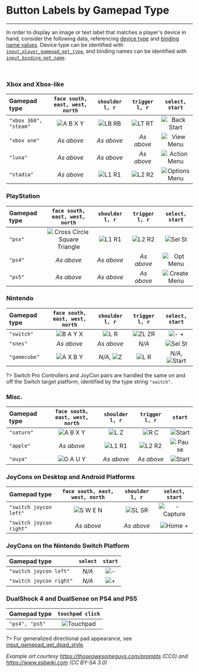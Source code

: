 # Button Labels by Gamepad Type

---

In order to display an image or text label that matches a player's device in hand, consider the following data, 
referencing [device type](Functions-(Gamepad)#input_gamepad_get_typegamepadindex) and [binding name values](Binding-Names#gamepad).
Device type can be identified with [`input_player_gamepad_get_type`](Functions-(Players)#input_player_gamepad_get_typeplayerindex), 
and binding names can be identified with [`input_binding_get_name`](Functions-(Bindings)#input_binding_get_namebinding).

&nbsp;

### Xbox and Xbox-like

| Gamepad type             |`face south, east, west, north`| `shoulder l, r`   | `trigger l, r`     | `select, start`          |
|:-------------------------|:-----------------------------:|:-----------------:|:------------------:|:------------------------:|
| `"xbox 360", "steam"`    | ![A B X Y][xb_face]           | ![LB RB][xb_shld] | ![LT RT][xb_trggr] | ![Back Start][xb_meta]   |
| `"xbox one"`             | *As above*                    | *As above*        | *As above*         | ![View Menu][xo_meta]    |
| `"luna"`                 | *As above*                    | *As above*        | *As above*         | ![Action Menu][lu_meta]  |
| `"stadia"`               | *As above*                    | ![L1 R1][ps_shld] | ![L2 R2][ps_trggr] | ![Options Menu][st_meta] |

### PlayStation

| Gamepad type |`face south, east, west, north`            | `shoulder l, r`   | `trigger l, r`     | `select, start`          |
|:-------------|:-----------------------------------------:|:-----------------:|:------------------:|:------------------------:|
| `"psx"`      | ![Cross Circle Square Triangle][ps_face]  | ![L1 R1][ps_shld] | ![L2 R2][ps_trggr] | ![Sel St][ps3_meta]      |
| `"ps4"`      | *As above*                                | *As above*        | *As above*         | ![Opt Menu][ps4_meta]    |
| `"ps5"`      | *As above*                                | *As above*        | *As above*         | ![Create Menu][ps5_meta] |


### Nintendo

| Gamepad type |`face south, east, west, north`| `shoulder l, r`      | `trigger l, r`      | `select, start`          |
|:-------------|:-----------------------------:|:--------------------:|:-------------------:|:------------------------:|
|`"switch"`    | ![B A Y X][nin_face]          | ![L R][nin_shld]     | ![ZL ZR][nin_trggr] | ![- +][nin_meta]         |
|`"snes"`      | *As above*                    | *As above*           | *N/A*               | ![Sel St][sfc_meta]      |
|`"gamecube"`  | ![A X B Y][gc_face]           | *N/A*, ![Z][gc_shld] | ![L R][gc_trggr]    | *N/A*, ![Start][gc_start]|

?> Switch Pro Controllers and JoyCon pairs are handled the same on and off the Switch target platform, identified by the type string `"switch"`.

### Misc.

| Gamepad type |`face south, east, west, north`| `shoulder l, r`  | `trigger l, r`     | `start`             |
|:-------------|:-----------------------------:|:----------------:|:------------------:|:-------------------:|
| `"saturn"`   | ![A B X Y][xb_face]           | ![L Z][sat_shld] | ![R C][sat_trggr]  | ![Start][sat_start] |
| `"apple"`    | *As above*                    | ![L1 R1][ps_shld]| ![L2 R2][ps_trggr] | ![Pause][ap_start]  |
| `"ouya"`     | ![O A U Y][oy_face]           | *As above*       | *As above*         | ![Start][oy_start]  |


### JoyCons on Desktop and Android Platforms

| Gamepad type          |`face south, east, west, north`| `shoulder l, r`   | `select, start`        |
|:----------------------|:-----------------------------:|:-----------------:|:----------------------:|
|`"switch joycon left"` | ![S W E N][jc_face]           | ![SL SR][jc_shld] | ![- Capture][jcl_meta] |
|`"switch joycon right"`| *As above*                    | *As above*        | ![Home +][jcr_meta]    |


### JoyCons on the Nintendo Switch Platform

| Gamepad type          | `select` | `start`         |
|:----------------------|:--------:|:---------------:|
|`"switch joycon left"` | *N/A*    | ![-][jcl_start] |
|`"switch joycon right"`| *N/A*    | ![+][jcr_start] |


### DualShock 4 and DualSense on PS4 and PS5

| Gamepad type   | `touchpad click`       |
|:---------------|:----------------------:|
| `"ps4", "ps5"` | ![Touchpad][ps_touchpad] |

?> For generalized directional pad appearance, see [input_gamepad_get_dpad_style](Functions-(Gamepad)#input_gamepad_get_dpad_stylegamepadindex).

*Example art courtesy https://thoseawesomeguys.com/prompts (CC0) and https://www.ssbwiki.com (CC BY-SA 3.0)*

[xb_face]: https://i.imgur.com/StIK9or.png
[xb_shld]: https://i.imgur.com/W3isGVt.png
[xb_trggr]: https://i.imgur.com/XtrPne2.png
[xb_meta]: https://i.imgur.com/S9lZyQe.png
[ps_face]: https://i.imgur.com/lBwBvfL.png
[ps_shld]: https://i.imgur.com/Y7OzYx5.png
[ps_trggr]: https://i.imgur.com/38ifmTB.png
[ps4_meta]: https://i.imgur.com/3u6CDEl.png
[ps5_meta]: https://i.imgur.com/7k8dZJI.png
[xo_meta]: https://i.imgur.com/YFmYk3A.png
[st_meta]: https://i.imgur.com/e1q0Phl.png
[lu_meta]: https://i.imgur.com/UEbKUhP.png
[ps3_meta]: https://i.imgur.com/MPT3cmA.png
[nin_face]: https://i.imgur.com/OZhHN2h.png
[nin_shld]: https://i.imgur.com/hMP8Esy.png
[nin_trggr]: https://i.imgur.com/Egetbv5.png
[nin_meta]: https://i.imgur.com/Y1HWmkF.png
[gc_face]: https://i.imgur.com/VGJomWe.png
[gc_shld]: https://i.imgur.com/0nt3DqX.png
[gc_trggr]: https://i.imgur.com/GypmO6Z.png
[gc_start]: https://i.imgur.com/9aYN8sf.png
[sat_shld]: https://i.imgur.com/RMb1tVb.png
[sat_trggr]: https://i.imgur.com/gH6IdMN.png
[ap_start]: https://i.imgur.com/SqQJdSB.png
[oy_face]: https://i.imgur.com/dMBObGo.png
[oy_start]: https://i.imgur.com/V6hnmz5.png
[jc_face]: https://i.imgur.com/zA8Dyj8.png
[jc_shld]: https://i.imgur.com/jCs47Mj.png
[jcl_meta]: https://i.imgur.com/Cr0AhNw.png
[jcr_meta]: https://i.imgur.com/z0qdUic.png
[jcl_start]: https://i.imgur.com/6QfR7P1.png
[jcr_start]: https://i.imgur.com/ssgumqj.png
[ps_touchpad]: https://i.imgur.com/b3Qai65.png
[sfc_meta]: https://i.imgur.com/RXRxJle.png
[sat_start]: https://i.imgur.com/c5u3a8i.png
